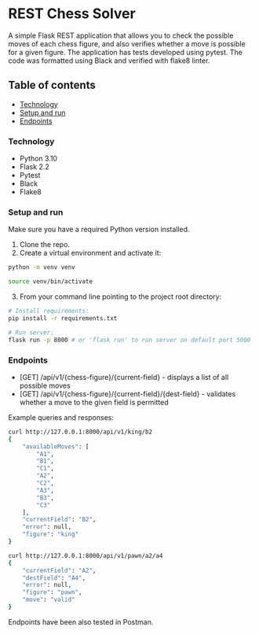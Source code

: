 # REST Chess Solver
A simple Flask REST application that allows you to check the possible moves of each chess figure, and also verifies whether a move is possible for a given figure.
The application has tests developed using pytest. The code was formatted using Black and verified with flake8 linter.
## Table of contents

* [Technology](#technology)
* [Setup and run](#setup-and-run)
* [Endpoints](#endpoints)


### Technology
* Python 3.10
* Flask 2.2
* Pytest
* Black
* Flake8

### Setup and run
Make sure you have a required Python version installed.
1. Clone the repo.
2. Create a virtual environment and activate it:
```bash
python -m venv venv

source venv/bin/activate
```

3. From your command line pointing to the project root directory:

```bash
# Install requirements:
pip install -r requirements.txt

# Run server:
flask run -p 8000 # or 'flask run' to run server on default port 5000
```

### Endpoints

* [GET] /api/v1/{chess-figure}/{current-field} - displays a list of all possible moves
* [GET] /api/v1/{chess-figure}/{current-field}/{dest-field} - validates whether a move to the given field is permitted

Example queries and responses:
```bash
curl http://127.0.0.1:8000/api/v1/king/b2
{
    "availableMoves": [
        "A1",
        "B1",
        "C1",
        "A2",
        "C2",
        "A3",
        "B3",
        "C3"
    ],
    "currentField": "B2",
    "error": null,
    "figure": "king"
}

curl http://127.0.0.1:8000/api/v1/pawn/a2/a4
{
    "currentField": "A2",
    "destField": "A4",
    "error": null,
    "figure": "pawn",
    "move": "valid"
}

```

Endpoints have been also tested in Postman.


